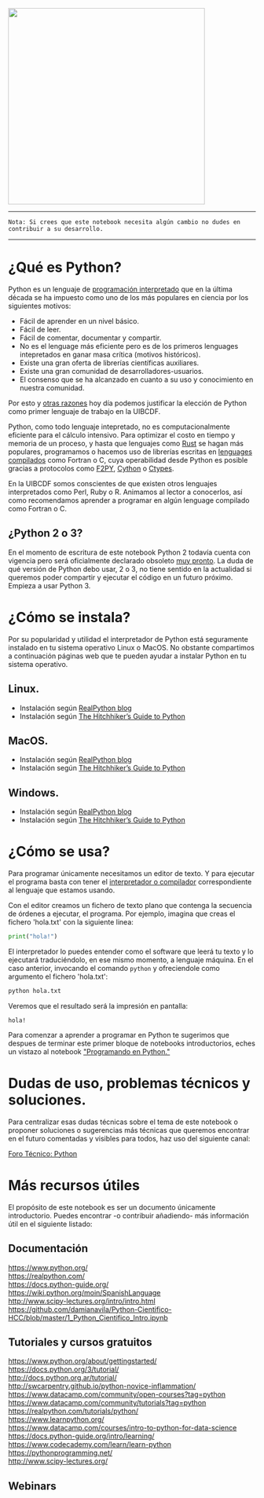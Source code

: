 <img src="https://www.python.org/static/community_logos/python-logo-master-v3-TM.png" width="400">

---
`Nota: Si crees que este notebook necesita algún cambio no dudes en contribuir a su desarrollo.`

---

# ¿Qué es Python?

Python es un lenguaje de [programación interpretado](https://blog.makeitreal.camp/lenguajes-compilados-e-interpretados/) que en la última década se ha impuesto como uno de los más populares en ciencia por los siguientes motivos:

- Fácil de aprender en un nivel básico.
- Fácil de leer.
- Fácil de comentar, documentar y compartir.
- No es el lenguage más eficiente pero es de los primeros lenguages intepretados en ganar masa crítica (motivos históricos).
- Existe una gran oferta de librerías científicas auxiliares.
- Existe una gran comunidad de desarrolladores-usuarios.
- El consenso que se ha alcanzado en cuanto a su uso y conocimiento en nuestra comunidad.


Por esto y [otras razones](http://www.scipy-lectures.org/intro/intro.html#why-python) hoy día podemos justificar la elección de Python como primer lenguaje de trabajo en la UIBCDF.

Python, como todo lenguaje intepretado, no es computacionalmente eficiente para el cálculo intensivo. Para optimizar el costo en tiempo y memoria de un proceso, y hasta que lenguajes como [Rust](https://www.rust-lang.org/en-US/) se hagan más populares, programamos o hacemos uso de librerías escritas en [lenguages compilados](https://blog.makeitreal.camp/lenguajes-compilados-e-interpretados/) como Fortran o C, cuya operabilidad desde Python es posible gracias a protocolos como [F2PY](https://docs.scipy.org/doc/numpy/f2py/), [Cython](https://cython.org/) o [Ctypes](https://docs.python.org/3/library/ctypes.html).

En la UIBCDF somos conscientes de que existen otros lenguajes interpretados como Perl, Ruby o R. Animamos al lector a conocerlos, así como recomendamos aprender a programar en algún lenguage compilado como Fortran o C.

## ¿Python 2 o 3?

En el momento de escritura de este notebook Python 2 todavía cuenta con vigencia pero será oficialmente declarado obsoleto [muy pronto](https://pythonclock.org/). La duda de qué versión de Python debo usar, 2 o 3, no tiene sentido en la actualidad si queremos poder compartir y ejecutar el código en un futuro próximo. Empieza a usar Python 3.

# ¿Cómo se instala?

Por su popularidad y utilidad el interpretador de Python está seguramente instalado en tu sistema operativo Linux o MacOS. No obstante compartimos a continuación páginas web que te pueden ayudar a instalar Python en tu sistema operativo.

## Linux.

- Instalación según [RealPython blog](https://realpython.com/installing-python/#linux)
- Instalación según [The Hitchhiker’s Guide to Python](https://docs.python-guide.org/starting/install3/linux/#install3-linux)

## MacOS.

- Instalación según [RealPython blog](https://realpython.com/installing-python/#macos-mac-os-x)
- Instalación según [The Hitchhiker’s Guide to Python](https://docs.python-guide.org/starting/install3/osx/)

## Windows.

- Instalación según [RealPython blog](https://realpython.com/installing-python/#windows)
- Instalación según [The Hitchhiker’s Guide to Python](https://docs.python-guide.org/starting/install3/win/)

# ¿Cómo se usa?

Para programar únicamente necesitamos un editor de texto. Y para ejecutar el programa basta con tener el [interpretador o compilador](https://blog.makeitreal.camp/lenguajes-compilados-e-interpretados/) correspondiente al lenguaje que estamos usando.

Con el editor creamos un fichero de texto plano que contenga la secuencia de órdenes a ejecutar, el programa. Por ejemplo, imagina que creas el fichero 'hola.txt' con la siguiente linea:

```python
print("hola!")
```

El interpretador lo puedes entender como el software que leerá tu texto y lo ejecutará traduciéndolo, en ese mismo momento, a lenguaje máquina. En el caso anterior, invocando el comando `python` y ofreciendole como argumento el fichero 'hola.txt':

```bash
python hola.txt
```

Veremos que el resultado será la impresión en pantalla:

```
hola!
```

Para comenzar a aprender a programar en Python te sugerimos que despues de terminar este primer bloque de notebooks introductorios, eches un vistazo al notebook ["Programando en Python."](../Python/Python.ipynb)

# Dudas de uso, problemas técnicos y soluciones.

Para centralizar esas dudas técnicas sobre el tema de este notebook o proponer soluciones o sugerencias más técnicas que queremos encontrar en el futuro comentadas y visibles para todos, haz uso del siguiente canal:

[Foro Técnico: Python](https://github.com/uibcdf/Academia/issues/5)

# Más recursos útiles 

El propósito de este notebook es ser un documento únicamente introductorio. Puedes encontrar -o contribuir añadiendo- más información útil en el siguiente listado:

## Documentación
https://www.python.org/    
https://realpython.com/    
https://docs.python-guide.org/    
https://wiki.python.org/moin/SpanishLanguage    
http://www.scipy-lectures.org/intro/intro.html
https://github.com/damianavila/Python-Cientifico-HCC/blob/master/1_Python_Cientifico_Intro.ipynb    

## Tutoriales y cursos gratuitos
https://www.python.org/about/gettingstarted/    
https://docs.python.org/3/tutorial/    
http://docs.python.org.ar/tutorial/    
http://swcarpentry.github.io/python-novice-inflammation/   
https://www.datacamp.com/community/open-courses?tag=python
https://www.datacamp.com/community/tutorials?tag=python
https://realpython.com/tutorials/python/    
https://www.learnpython.org/    
https://www.datacamp.com/courses/intro-to-python-for-data-science    
https://docs.python-guide.org/intro/learning/    
https://www.codecademy.com/learn/learn-python    
https://pythonprogramming.net/   
http://www.scipy-lectures.org/

## Webinars

